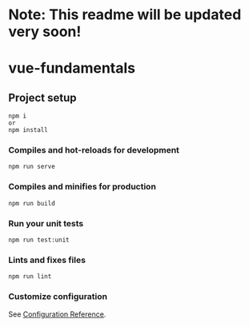 # Note: This readme will be updated very soon!
# vue-fundamentals

## Project setup
```
npm i
or
npm install
```

### Compiles and hot-reloads for development
```
npm run serve
```

### Compiles and minifies for production
```
npm run build
```

### Run your unit tests
```
npm run test:unit
```

### Lints and fixes files
```
npm run lint
```

### Customize configuration

See [Configuration Reference](https://cli.vuejs.org/config/).
